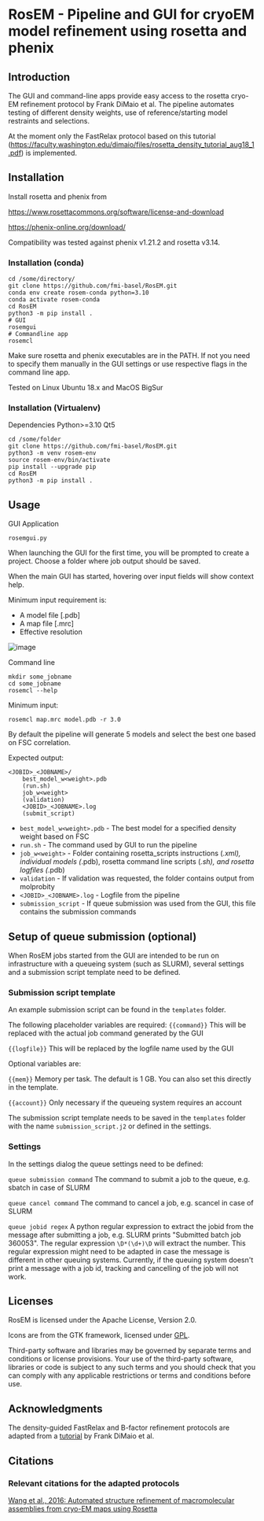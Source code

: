 # RosEM - Pipeline and GUI for cryoEM model refinement using rosetta and phenix

## Introduction

The GUI and command-line apps provide easy access to the rosetta cryo-EM refinement protocol by Frank DiMaio et al. The pipeline automates testing of different density weights, use of reference/starting model restraints and selections.

At the moment only the FastRelax protocol based on this tutorial (https://faculty.washington.edu/dimaio/files/rosetta_density_tutorial_aug18_1.pdf) is implemented.


## Installation

Install rosetta and phenix from

https://www.rosettacommons.org/software/license-and-download

https://phenix-online.org/download/

Compatibility was tested against phenix v1.21.2 and rosetta v3.14.

### Installation (conda)

```
cd /some/directory/
git clone https://github.com/fmi-basel/RosEM.git
conda env create rosem-conda python=3.10
conda activate rosem-conda
cd RosEM
python3 -m pip install .
# GUI
rosemgui
# Commandline app
rosemcl
```

Make sure rosetta and phenix executables are in the PATH. If not you need to specify them manually in the GUI settings or use respective flags in the command line app.

Tested on Linux Ubuntu 18.x and MacOS BigSur

### Installation (Virtualenv)

Dependencies
Python>=3.10
Qt5

```
cd /some/folder
git clone https://github.com/fmi-basel/RosEM.git
python3 -m venv rosem-env
source rosem-env/bin/activate
pip install --upgrade pip
cd RosEM
python3 -m pip install .

```
## Usage

GUI Application
```
rosemgui.py
```

When launching the GUI for the first time, you  will be prompted to create a project. Choose a folder where job output should be saved.

When the main GUI has started, hovering over input fields will show context help.

Minimum input requirement is:
* A model file [.pdb]
* A map file [.mrc]
* Effective resolution

![image](https://user-images.githubusercontent.com/29370094/125800628-f74b92e7-4e3e-4be0-8b4d-c2d17d294266.png)

Command line
```
mkdir some_jobname
cd some_jobname
rosemcl --help
```

Minimum input:
```
rosemcl map.mrc model.pdb -r 3.0
```

By default the pipeline will generate 5 models and select the best one based on FSC correlation.

Expected output:

```
<JOBID>_<JOBNAME>/
    best_model_w<weight>.pdb
    (run.sh)
    job_w<weight>
    (validation)
    <JOBID>_<JOBNAME>.log
    (submit_script)
```

* `best_model_w<weight>.pdb` - The best model for a specified density weight based on FSC
* `run.sh` - The command used by GUI to run the pipeline
* `job_w<weight>` - Folder containing rosetta_scripts instructions (*.xml), individual models (*.pdb), rosetta command line scripts (*.sh), and rosetta logfiles (*.pdb)
* `validation` - If validation was requested, the folder contains output from molprobity
* `<JOBID>_<JOBNAME>.log` - Logfile from the pipeline
* `submission_script` - If queue submission was used from the GUI, this file contains the submission commands

## Setup of queue submission (optional)

When RosEM jobs started from the GUI are intended to be run on infrastructure with a queueing system (such as SLURM), several settings and a submission script template need to be defined. 

### Submission script template

An example submission script can be found in the `templates` folder.

The following placeholder variables are required:
`{{command}}` This will be replaced with the actual job command generated by the GUI

`{{logfile}}` This will be replaced by the logfile name used by the GUI

Optional variables are:

`{{mem}}` Memory per task. The default is 1 GB. You can also set this directly in the template.

`{{account}}` Only necessary if the queueing system requires an account

The submission script template needs to be saved in the `templates` folder with the name `submission_script.j2` or defined in the settings.

### Settings

In the settings dialog the queue settings need to be defined:

`queue submission command` The command to submit a job to the queue, e.g. sbatch in case of SLURM

`queue cancel command` The command to cancel a job, e.g. scancel in case of SLURM

`queue jobid regex` A python regular expression to extract the jobid from the message after submitting a job, e.g. SLURM prints "Submitted batch job 360053". The regular expression `\D*(\d+)\D` will extract the number. This regular expression might need to be adapted in case the message is different in other queuing systems. Currently, if the queuing system doesn't print a message with a job id, tracking and cancelling of the job will not work.

## Licenses

RosEM is licensed under the Apache License, Version 2.0.

Icons are from the GTK framework, licensed under [GPL](https://gitlab.gnome.org/GNOME/gtk/-/blob/main/COPYING).

Third-party software and libraries may be governed by separate terms and conditions or license provisions. Your use of the third-party software, libraries or code is subject to any such terms and you should check that you can comply with any applicable restrictions or terms and conditions before use.

## Acknowledgments

The density-guided FastRelax and B-factor refinement protocols are adapted from a [tutorial](https://faculty.washington.edu/dimaio/files/rosetta_density_tutorial_aug18_1.pdf) by Frank DiMaio et al. 

## Citations

### Relevant citations for the adapted protocols
[Wang et al., 2016: Automated structure refinement of macromolecular assemblies from cryo-EM maps using Rosetta](https://doi.org/10.7554/eLife.17219)
